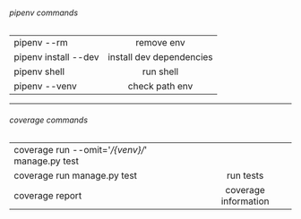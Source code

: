###### pipenv commands
|                      |                          |
| ---------------------|:------------------------:|
| pipenv --rm          | remove env               |
| pipenv install --dev | install dev dependencies |
| pipenv shell         | run shell                |
| pipenv --venv        | check path env           |

---

###### coverage commands
|                                                 |                                 |
| ------------------------------------------------|:-------------------------------:|
| coverage run --omit='*/{venv}/*' manage.py test |                                 |
| coverage run manage.py test                     | run tests                       |
| coverage report                                 | coverage information            |